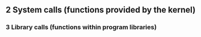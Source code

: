 ## 2   System calls (functions provided by the kernel)
### 3   Library calls (functions within program libraries)
